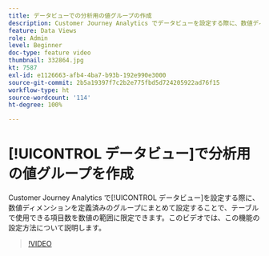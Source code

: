 ```yaml
---
title: データビューでの分析用の値グループの作成
description: Customer Journey Analytics でデータビューを設定する際に、数値ディメンションを定義済みグループにまとめて設定することで、テーブルで使用できる項目数を数値の範囲に限定できます。このビデオでは、この機能の設定方法について説明します。
feature: Data Views
role: Admin
level: Beginner
doc-type: feature video
thumbnail: 332864.jpg
kt: 7587
exl-id: e1126663-afb4-4ba7-b93b-192e990e3000
source-git-commit: 2b5a19397f7c2b2e775fbd5d724205922ad76f15
workflow-type: ht
source-wordcount: '114'
ht-degree: 100%

---
```


# [!UICONTROL データビュー]で分析用の値グループを作成

Customer Journey Analytics で[!UICONTROL データビュー]を設定する際に、数値ディメンションを定義済みのグループにまとめて設定することで、テーブルで使用できる項目数を数値の範囲に限定できます。このビデオでは、この機能の設定方法について説明します。

>[!VIDEO](https://video.tv.adobe.com/v/332864/?quality=12&learn=on)
